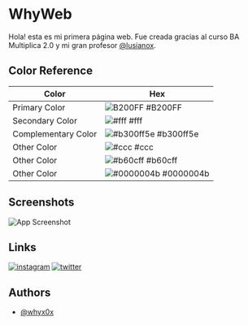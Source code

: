 
# WhyWeb

Hola! esta es mi primera página web. Fue creada gracias al curso BA Multiplica 2.0 y mi gran profesor [@lusianox](https://github.com/lusianox).

## Color Reference

| Color             | Hex                                                                |
| ----------------- | ------------------------------------------------------------------ |
| Primary Color | ![B200FF](https://via.placeholder.com/10/B200FF?text=+) #B200FF |
| Secondary Color | ![#fff](https://via.placeholder.com/10/fff?text=+) #fff |
| Complementary Color | ![#b300ff5e](https://via.placeholder.com/10/b300ff5e?text=+) #b300ff5e |
| Other Color | ![#ccc](https://via.placeholder.com/10/ccc?text=+) #ccc |
| Other Color | ![#b60cff](https://via.placeholder.com/10/b60cff?text=+) #b60cff |
| Other Color | ![#0000004b](https://via.placeholder.com/10/0000004b?text=+) #0000004b |


## Screenshots

![App Screenshot](https://raw.githubusercontent.com/whyx0x/imagenes/main/Captura%20web_9-11-2023_16847_whyx0x.github.io.jpeg?token=GHSAT0AAAAAACJ6BSW3M47ZADV4LC72PYGCZKNGI5Q)


##  Links
[![instagram](https://img.shields.io/badge/instagram-b200ff?style=for-the-badge&logo=instagram&logoColor=black)](https://instagram.com/why_x0x?igshid=NTc4MTIwNjQ2YQ==)
[![twitter](https://img.shields.io/badge/twitter-b200ff?style=for-the-badge&logo=twitter&logoColor=black)](https://twitter.com/why_x0x)


## Authors

- [@whyx0x](https://github.com/whyx0x)

